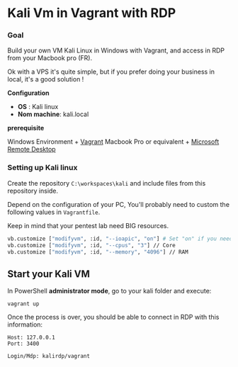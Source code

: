# Kali Vm in Vagrant with RDP

### Goal

Build your own VM Kali Linux in Windows with Vagrant, and access in RDP from your Macbook pro (FR).

Ok with a VPS it's quite simple, but if you prefer doing your business in local, it's a good solution !

**Configuration**
>>>

* **OS** : Kali linux
* **Nom machine**: kali.local

>>>

**prerequisite**

Windows Environment + [Vagrant](https://www.vagrantup.com/intro/getting-started/install.html)
Macbook Pro or equivalent + [Microsoft Remote Desktop](https://apps.apple.com/fr/app/microsoft-remote-desktop/id1295203466?mt=12) 

### Setting up Kali linux

Create the repository `C:\workspaces\kali` and include files from this repository inside.

Depend on the configuration of your PC, You'll probably need to custom the following values in `Vagrantfile`.

Keep in mind that your pentest lab need BIG resources.

```bash
vb.customize ["modifyvm", :id, "--ioapic", "on"] # Set "on" if you need more than 1 CPU
vb.customize ["modifyvm", :id, "--cpus", "3"] // Core 
vb.customize ["modifyvm", :id, "--memory", "4096"] // RAM
```

## Start your Kali VM
In PowerShell **administrator mode**, go to your kali folder and execute: 
```shell
vagrant up
```

Once the process is over, you should be able to connect in RDP with this information:
```
Host: 127.0.0.1
Port: 3400

Login/Mdp: kalirdp/vagrant
```
